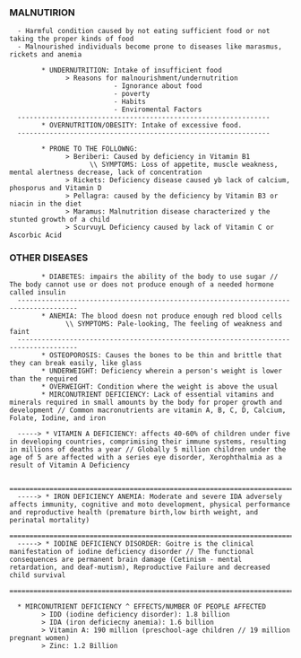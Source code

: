 ### MALNUTIRION
      - Harmful condition caused by not eating sufficient food or not taking the proper kinds of food
      - Malnourished individuals become prone to diseases like marasmus, rickets and anemia

            * UNDERNUTRITION: Intake of insufficient food
                  > Reasons for malnourishment/undernutrition
                              - Ignorance about food
                              - poverty
                              - Habits
                              - Enviromental Factors
      ---------------------------------------------------------------
            * OVERNUTRITION/OBESITY: Intake of excessive food.
      ---------------------------------------------------------------

            * PRONE TO THE FOLLOWNG:
                  > Beriberi: Caused by deficiency in Vitamin B1
                        \\ SYMPTOMS: Loss of appetite, muscle weakness, mental alertness decrease, lack of concentration
                  > Rickets: Deficiency disease caused yb lack of calcium, phosporus and Vitamin D
                  > Pellagra: caused by the deficiency by Vitamin B3 or niacin in the diet
                  > Maramus: Malnutrition disease characterized y the stunted growth of a child
                  > ScurvuyL Deficiency caused by lack of Vitamin C or Ascorbic Acid

### OTHER DISEASES
            * DIABETES: impairs the ability of the body to use sugar // The body cannot use or does not produce enough of a needed hormone called insulin
      -------------------------------------------------------------------------------------
            * ANEMIA: The blood doesn not produce enough red blood cells 
                  \\ SYMPTOMS: Pale-looking, The feeling of weakness and faint
      -------------------------------------------------------------------------------------
            * OSTEOPOROSIS: Causes the bones to be thin and brittle that they can break easily, like glass
            * UNDERWEIGHT: Deficiency wherein a person's weight is lower than the required
            * OVERWEIGHT: Condition where the weight is above the usual
            * MIRCONUTRIENT DEFICIENCY: Lack of essential vitamins and minerals required in small amounts by the body for proper growth and development // Common macronutrients are vitamin A, B, C, D, Calcium, Folate, Iodine, and iron

      -----> * VITAMIN A DEFICIENCY: affects 40-60% of children under five in developing countries, comprimising their immune systems, resulting in millions of deaths a year // Globally 5 million children under the age of 5 are affected with a series eye disorder, Xerophthalmia as a result of Vitamin A Deficiency

      =====================================================================================
      -----> * IRON DEFICIENCY ANEMIA: Moderate and severe IDA adversely affects immunity, cognitive and moto development, physical performance and reproductive health (premature birth,low birth weight, and perinatal mortality)
      =====================================================================================
      -----> * IODINE DEFICIENCY DISORDER: Goitre is the clinical manifestation of iodine deficiency disorder // The functional consequences are permanent brain damage (Cetinism - mental retardation, and deaf-mutism), Reproductive Failure and decreased child survival
      =====================================================================================

      * MIRCONUTRIENT DEFICIENCY ^ EFFECTS/NUMBER OF PEOPLE AFFECTED
            > IDD (iodine deficiency disorder): 1.8 billion
            > IDA (iron deficiecny anemia): 1.6 billion
            > Vitamin A: 190 million (preschool-age children // 19 million pregnant women)
            > Zinc: 1.2 Billion       
